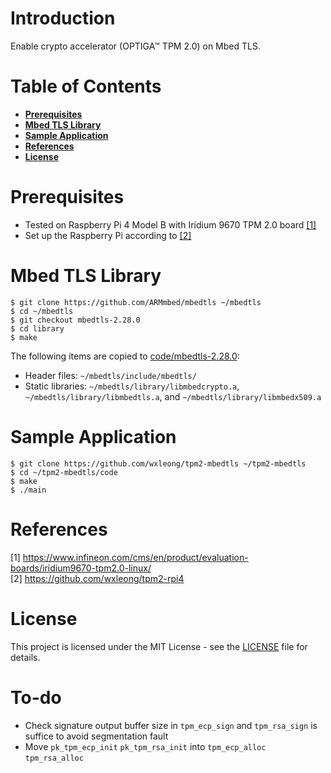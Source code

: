 # Introduction

Enable crypto accelerator (OPTIGA™ TPM 2.0) on Mbed TLS.

# Table of Contents

- **[Prerequisites](#prerequisites)**
- **[Mbed TLS Library](#mbed-tls-library)**
- **[Sample Application](#sample-application)**
- **[References](#references)**
- **[License](#license)**

# Prerequisites

- Tested on Raspberry Pi 4 Model B with Iridium 9670 TPM 2.0 board [[1]](#1) 
- Set up the Raspberry Pi according to [[2]](#2)

# Mbed TLS Library

```
$ git clone https://github.com/ARMmbed/mbedtls ~/mbedtls
$ cd ~/mbedtls
$ git checkout mbedtls-2.28.0 
$ cd library
$ make
```

The following items are copied to [code/mbedtls-2.28.0](https://github.com/wxleong/tpm2-mbedtls/tree/develop-genesis/code/mbedtls-2.28.0):
- Header files: `~/mbedtls/include/mbedtls/`
- Static libraries: `~/mbedtls/library/libmbedcrypto.a`, `~/mbedtls/library/libmbedtls.a`, and `~/mbedtls/library/libmbedx509.a`

# Sample Application

```
$ git clone https://github.com/wxleong/tpm2-mbedtls ~/tpm2-mbedtls
$ cd ~/tpm2-mbedtls/code
$ make
$ ./main
```

# References

<a id="1">[1] https://www.infineon.com/cms/en/product/evaluation-boards/iridium9670-tpm2.0-linux/</a><br>
<a id="2">[2] https://github.com/wxleong/tpm2-rpi4</a><br>

# License

This project is licensed under the MIT License - see the [LICENSE](LICENSE) file for details.

# To-do

- Check signature output buffer size in `tpm_ecp_sign` and `tpm_rsa_sign` is suffice to avoid segmentation fault
- Move `pk_tpm_ecp_init` `pk_tpm_rsa_init` into `tpm_ecp_alloc` `tpm_rsa_alloc`
